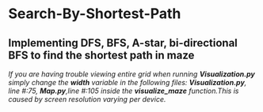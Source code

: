# Search-By-Shortest-Path
Implementing DFS, BFS, A-star, bi-directional BFS to find the shortest path in maze
---
*If you are having trouble viewing entire grid when running **Visualization.py**
  simply change the **width** variable in the following files: **Visualization.py**, line #:75, **Map.py**,line #:105 inside the **visualize_maze** function.This is caused by screen resolution varying per device.*
